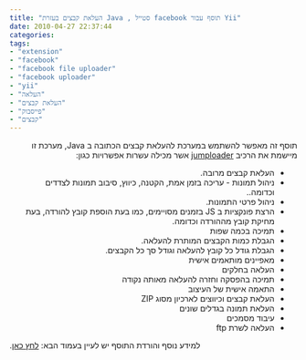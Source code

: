 ```yaml
---
title: "העלאת קבצים בעזרת Java , סטייל facebook תוסף עבור Yii"
date: 2010-04-27 22:37:44
categories: 
tags: 
- "extension"
- "facebook"
- "facebook file uploader"
- "facebook uploader"
- "yii"
- "העלאה"
- "העלאת קבצים"
- "פייסבוק"
- "קבצים"
---
```


<div style='direction:rtl;text-align:right;'>

תוסף זה מאפשר להשתמש במערכת להעלאת קבצים הכתובה ב Java, מערכת זו מיישמת את הרכיב <a href="http://www.jumploader.com/">jumploader</a> אשר מכילה עשרות אפשרויות כגון:

<ul>
	<li>העלאת קבצים מרובה.</li>
	<li>ניהול תמונות - עריכה בזמן אמת, הקטנה, כיווץ, סיבוב תמונות לצדדים וכדומה..</li>
	<li>ניהול פרטי התמונות.</li>
	<li>הרצת פונקציות ב JS בזמנים מסויימים, כמו בעת הוספת קובץ להורדה, בעת מחיקת קובץ מההורדה וכדומה.</li>
	<li>תמיכה בכמה שפות</li>
	<li>הגבלת כמות הקבצים המותרת להעלאה.</li>
	<li>הגבלת גודל כל קובץ להעלאה וגודל סך כל הקבצים.</li>
	<li>מאפיינים מותאמים אישית</li>
	<li>העלאה בחלקים</li>
	<li>תמיכה בהפסקה וחזרה להעלאה מאותה נקודה</li>
	<li>התאמה אישית של העיצוב</li>
	<li>העלאת קבצים וכיווצים לארכיון מסוג ZIP</li>
	<li>העלאת תמונה בגדלים שונים</li>
	<li>עיבוד מסמכים</li>
	<li>העלאה לשרת ftp</li>
</ul>

<p style="text-align: left;">למידע נוסף והורדת התוסף יש לעיין בעמוד הבא: <a href="http://www.yiiframework.com/extension/jumploader-java-uploader/" target="_blank">לחץ כאן</a>.</p>
</div>
